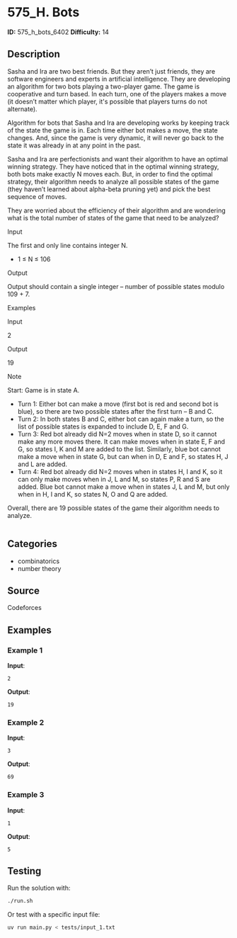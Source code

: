 # 575_H. Bots

**ID:** 575_h_bots_6402
**Difficulty:** 14

## Description

Sasha and Ira are two best friends. But they aren’t just friends, they are software engineers and experts in artificial intelligence. They are developing an algorithm for two bots playing a two-player game. The game is cooperative and turn based. In each turn, one of the players makes a move (it doesn’t matter which player, it's possible that players turns do not alternate).

Algorithm for bots that Sasha and Ira are developing works by keeping track of the state the game is in. Each time either bot makes a move, the state changes. And, since the game is very dynamic, it will never go back to the state it was already in at any point in the past.

Sasha and Ira are perfectionists and want their algorithm to have an optimal winning strategy. They have noticed that in the optimal winning strategy, both bots make exactly N moves each. But, in order to find the optimal strategy, their algorithm needs to analyze all possible states of the game (they haven’t learned about alpha-beta pruning yet) and pick the best sequence of moves.

They are worried about the efficiency of their algorithm and are wondering what is the total number of states of the game that need to be analyzed?

Input

The first and only line contains integer N.

  * 1 ≤ N ≤ 106

Output

Output should contain a single integer – number of possible states modulo 109 + 7.

Examples

Input

2


Output

19

Note

Start: Game is in state A.

  * Turn 1: Either bot can make a move (first bot is red and second bot is blue), so there are two possible states after the first turn – B and C.
  * Turn 2: In both states B and C, either bot can again make a turn, so the list of possible states is expanded to include D, E, F and G.
  * Turn 3: Red bot already did N=2 moves when in state D, so it cannot make any more moves there. It can make moves when in state E, F and G, so states I, K and M are added to the list. Similarly, blue bot cannot make a move when in state G, but can when in D, E and F, so states H, J and L are added.
  * Turn 4: Red bot already did N=2 moves when in states H, I and K, so it can only make moves when in J, L and M, so states P, R and S are added. Blue bot cannot make a move when in states J, L and M, but only when in H, I and K, so states N, O and Q are added.



Overall, there are 19 possible states of the game their algorithm needs to analyze.

<image>

## Categories

- combinatorics
- number theory

## Source

Codeforces

## Examples

### Example 1

**Input**:
```
2
```

**Output**:
```
19
```

### Example 2

**Input**:
```
3
```

**Output**:
```
69
```

### Example 3

**Input**:
```
1
```

**Output**:
```
5
```


## Testing

Run the solution with:

```bash
./run.sh
```

Or test with a specific input file:

```bash
uv run main.py < tests/input_1.txt
```

